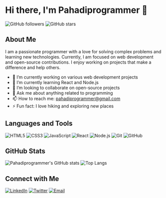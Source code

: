 # Hi there, I'm Pahadiprogrammer 👋

![GitHub followers](https://img.shields.io/github/followers/pahadiprogrammer?label=Follow&style=social)
![GitHub stars](https://img.shields.io/github/stars/pahadiprogrammer?style=social)

## About Me

I am a passionate programmer with a love for solving complex problems and learning new technologies. Currently, I am focused on web development and open-source contributions. I enjoy working on projects that make a difference and help others.

- 🔭 I’m currently working on various web development projects
- 🌱 I’m currently learning React and Node.js
- 👯 I’m looking to collaborate on open-source projects
- 💬 Ask me about anything related to programming
- 📫 How to reach me: pahadiprogrammer@gmail.com
- ⚡ Fun fact: I love hiking and exploring new places

## Languages and Tools

![HTML5](https://img.shields.io/badge/HTML5-E34F26?style=for-the-badge&logo=html5&logoColor=white)
![CSS3](https://img.shields.io/badge/CSS3-1572B6?style=for-the-badge&logo=css3&logoColor=white)
![JavaScript](https://img.shields.io/badge/JavaScript-F7DF1E?style=for-the-badge&logo=javascript&logoColor=black)
![React](https://img.shields.io/badge/React-61DAFB?style=for-the-badge&logo=react&logoColor=black)
![Node.js](https://img.shields.io/badge/Node.js-339933?style=for-the-badge&logo=nodedotjs&logoColor=white)
![Git](https://img.shields.io/badge/Git-F05032?style=for-the-badge&logo=git&logoColor=white)
![GitHub](https://img.shields.io/badge/GitHub-181717?style=for-the-badge&logo=github&logoColor=white)

## GitHub Stats

![Pahadiprogrammer's GitHub stats](https://github-readme-stats.vercel.app/api?username=pahadiprogrammer&show_icons=true&theme=radical)
![Top Langs](https://github-readme-stats.vercel.app/api/top-langs/?username=pahadiprogrammer&layout=compact&theme=radical)

## Connect with Me

[![LinkedIn](https://img.shields.io/badge/LinkedIn-0A66C2?style=for-the-badge&logo=linkedin&logoColor=white)](https://www.linkedin.com/in/pahadiprogrammer)
[![Twitter](https://img.shields.io/badge/Twitter-1DA1F2?style=for-the-badge&logo=twitter&logoColor=white)](https://x.com/ykrishansrangra)
[![Email](https://img.shields.io/badge/Email-D14836?style=for-the-badge&logo=gmail&logoColor=white)](mailto:pahadiprogrammer@gmail.com)
